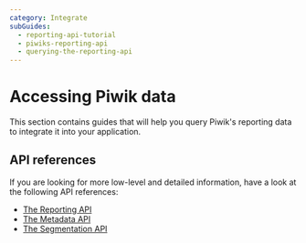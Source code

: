 ```yaml
---
category: Integrate
subGuides:
  - reporting-api-tutorial
  - piwiks-reporting-api
  - querying-the-reporting-api
---
```

# Accessing Piwik data

This section contains guides that will help you query Piwik's reporting data to integrate it into your application.

## API references

If you are looking for more low-level and detailed information, have a look at the following API references:

- [The Reporting API](/api-reference/reporting-api)
- [The Metadata API](/api-reference/metadata)
- [The Segmentation API](/api-reference/segmentation)
